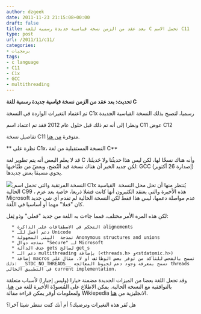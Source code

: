 ```yaml
---
author: dzgeek
date: 2011-11-23 21:15:08+00:00
draft: false
title: بعد عقد من الزمن نسخة قياسية جديدة رسمية للغة C تحمل الاسم C11
type: post
url: /2011/11/c11/
categories:
- برمجيات
tags:
- c language
- C11
- C1x
- GCC
- multithreading
---
```


**تحديث: بعد عقد من الزمن نسخة قياسية جديدة رسمية للغة C**




تم اعتماد التغيرات الواردة في النسخة C1x رسميا، لتصبح بذلك النسخة القياسية الجديدة




ونظرا إلى أنه تم ذلك قبل حلول عام 2012 فقد تم اعتماد اسم C11 عوض C12




تفاصيل نسخة C11 متوفرة [من هنا](http://www.iso.org/iso/iso_catalogue/catalogue_tc/catalogue_detail.htm?csnumber=57853).




** نظرة على C1x، النسخة المستقبلية من لغة C**


قد لا يعلم البعض أنه يتم تطوير لغة C وأنه هناك نسخًا لها، لكن ليس هذا حديثُنا ولا حَديثَنا، لكن جديد الخبر أن هناك نسخة قيد النُضج، وبعضٌ من طبّاخيها: GCC (إصدارة 26 أكتوبر) يحوي مسبقا بعض جديدها.

[![](http://www.it-scoop.com/wp-content/uploads/2011/11/C-Programming.png)
](http://www.it-scoop.com/wp-content/uploads/2011/11/C-Programming.png)النسخة المرتقبة والتي تحمل اسم C1x يُنتظر منها أن تحل محل النسخة  القياسية الحالية C99 ، هذه الأخيرة والتي يعتقد الكثيرون أنها كانت فشلا ذريعا، خاصة بعد عزم Microsoft عدم مواصلة دعمها، ليس هذا فقط لكن النسخة الحالية لم تقدم أي شي جديد كان "فعلا" مهما أو أساسيا في اللّغة.

لكن هذه المرة الأمر مختلف، فمما جاءت به اللغة من جديد "فعلي" وذو ثِقل:



	  * التحكم في الاصطفافات على الذاكرة alignements
	  * دعم أفضل للـ Unicode
	  * نمذجة  البِنى المجهولة Anonymous structures and unions
	  * نمذجة دوال "Secure" لـ Microsoft
	  * حذف الدالة gets لصالح get_s
	  * دعم الـ multithreading بإضافة (<threads.h> و<stdatomic.h>)
	  * إضافة macros تسمح بالفحص للتأكد من توفر بعض الوظائف أو لا، مثال على ذلك: __STDC_NO_THREADS__ تسمح بمعرفة وجود دعم لخيوط المعالجة threads في التطبيق الحالي current implementation.

وقد تجعل اللغة بعضا من الميزات الجديدة مضمنة خيارا (وليس إجبارا) لأسباب متعلقة بالتوافقية مع النسخة الحالية.
يمكن الاطلاع على المُسودّة الأخيرة للغة من [هنا](http://www.open-std.org/jtc1/sc22/wg14/www/docs/n1570.pdf).
ولمعلومات أوفر يمكن قراءة مقالة Wikiepedia الانجليزية من [هنا](http://en.wikipedia.org/wiki/C1X).

هل تُقر هذه التغيرات وترضيك؟ أم أنك كنت تنتظر شيئا آخرا؟
